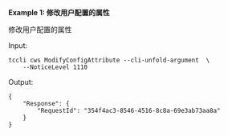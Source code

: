 **Example 1: 修改用户配置的属性**

修改用户配置的属性

Input: 

```
tccli cws ModifyConfigAttribute --cli-unfold-argument  \
    --NoticeLevel 1110
```

Output: 
```
{
    "Response": {
        "RequestId": "354f4ac3-8546-4516-8c8a-69e3ab73aa8a"
    }
}
```

